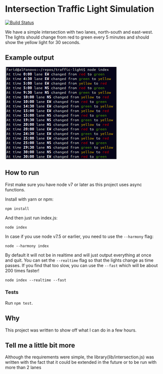 # Intersection Traffic Light Simulation

[![Build Status](https://travis-ci.org/alFReD-NSH/traffic-lights.svg?branch=master)](https://travis-ci.org/alFReD-NSH/traffic-lights)

We have a simple intersection with two lanes, north-south and east-west. The lights should change
 from red to green every 5 minutes and should show the yellow light for 30 seconds.

## Example output

![example-output](example.png)

## How to run

First make sure you have node v7 or later as this project uses async functions.

Install with yarn or npm:

    npm install

And then just run index.js:

    node index


In case if you use node v7.5 or earlier, you need to use the `--harmony` flag:

    node --harmony index

By default it will not be in realtime and will just output everything at once and quit. You can
set the `--realtime` flag so that the lights change as time passes. If you find that too slow,
you can use the `--fast` which will be about 200 times faster!

    node index --realtime --fast

### Tests

Run `npm test`.

## Why

This project was written to show off what I can do in a few hours.

## Tell me a little bit more

Although the requirements were simple, the library(lib/intersection.js) was written with the fact
 that it could be extended in the future or to be run with more than 2 lanes
